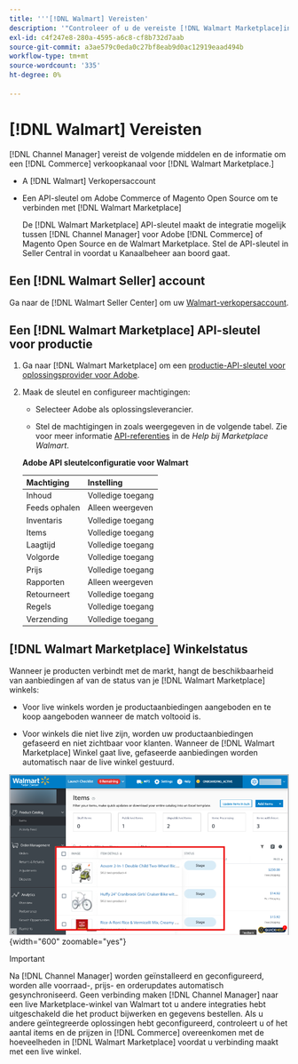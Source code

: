 ```yaml
---
title: '''[!DNL Walmart] Vereisten'
description: '"Controleer of u de vereiste [!DNL Walmart Marketplace]informatie en bronnen die met Channel Manager moeten worden geïntegreerd.'''
exl-id: c4f247e8-280a-4595-a6c8-cf8b732d7aab
source-git-commit: a3ae579c0eda0c27bf8eab9d0ac12919eaad494b
workflow-type: tm+mt
source-wordcount: '335'
ht-degree: 0%

---
```


# [!DNL Walmart] Vereisten

[!DNL Channel Manager] vereist de volgende middelen en de informatie om een [!DNL Commerce] verkoopkanaal voor [!DNL Walmart Marketplace.]

* A [!DNL Walmart] Verkopersaccount

* Een API-sleutel om Adobe Commerce of Magento Open Source om te verbinden met [!DNL Walmart Marketplace]

   De [!DNL Walmart Marketplace] API-sleutel maakt de integratie mogelijk tussen [!DNL Channel Manager] voor Adobe [!DNL Commerce] of Magento Open Source en de Walmart Marketplace. Stel de API-sleutel in Seller Central in voordat u Kanaalbeheer aan boord gaat.

## Een [!DNL Walmart Seller] account

Ga naar de [!DNL Walmart Seller Center] om uw [Walmart-verkopersaccount](https://seller.walmart.com/signup?q=&amp;origin=solution_provider&amp;src=0014M00001zivMp).

## Een [!DNL Walmart Marketplace] API-sleutel voor productie

1. Ga naar [!DNL Walmart Marketplace] om een [productie-API-sleutel voor oplossingsprovider voor Adobe](https://developer.walmart.com/#preloginModal?redirectUri=https%3A%2F%2Fdeveloper.walmart.com%2Faccount%2FgenerateKey).

1. Maak de sleutel en configureer machtigingen:

   * Selecteer Adobe als oplossingsleverancier.

   * Stel de machtigingen in zoals weergegeven in de volgende tabel. Zie voor meer informatie [API-referenties](https://sellerhelp.walmart.com/seller/s/guide?article=000006422) in de _Help bij Marketplace Walmart_.

   **Adobe API sleutelconfiguratie voor Walmart**

   | **Machtiging** | **Instelling** |
   |----------------|-------------|
   | Inhoud | Volledige toegang |
   | Feeds ophalen | Alleen weergeven |
   | Inventaris | Volledige toegang |
   | Items | Volledige toegang |
   | Laagtijd | Volledige toegang |
   | Volgorde | Volledige toegang |
   | Prijs | Volledige toegang |
   | Rapporten | Alleen weergeven |
   | Retourneert | Volledige toegang |
   | Regels | Volledige toegang |
   | Verzending | Volledige toegang |

## [!DNL Walmart Marketplace] Winkelstatus

Wanneer je producten verbindt met de markt, hangt de beschikbaarheid van aanbiedingen af van de status van je [!DNL Walmart Marketplace] winkels:

* Voor live winkels worden je productaanbiedingen aangeboden en te koop aangeboden wanneer de match voltooid is.

* Voor winkels die niet live zijn, worden uw productaanbiedingen gefaseerd en niet zichtbaar voor klanten. Wanneer de [!DNL Walmart Marketplace] Winkel gaat live, gefaseerde aanbiedingen worden automatisch naar de live winkel gestuurd.

![[!DNL Walmart Seller Central] gefaseerde producten](assets/walmart-seller-central-staged.png){width="600" zoomable="yes"}

>[!IMPORTANT]
>
>Na [!DNL Channel Manager] worden geïnstalleerd en geconfigureerd, worden alle voorraad-, prijs- en orderupdates automatisch gesynchroniseerd. Geen verbinding maken [!DNL Channel Manager] naar een live Marketplace-winkel van Walmart tot u andere integraties hebt uitgeschakeld die het product bijwerken en gegevens bestellen. Als u andere geïntegreerde oplossingen hebt geconfigureerd, controleert u of het aantal items en de prijzen in [!DNL Commerce] overeenkomen met de hoeveelheden in [!DNL Walmart Marketplace] voordat u verbinding maakt met een live winkel.

